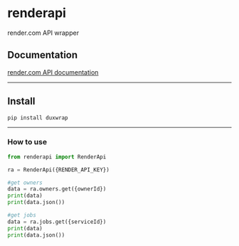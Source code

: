 # renderapi
render.com API wrapper

## Documentation
[render.com API documentation](https://apidocs.preview.render.com/)

___ 
## Install 
```pip install duxwrap``` 
___

### How to use
```python
from renderapi import RenderApi

ra = RenderApi({RENDER_API_KEY})

#get owners
data = ra.owners.get({ownerId})
print(data)
print(data.json())

#get jobs
data = ra.jobs.get({serviceId})
print(data)
print(data.json()) 
```
